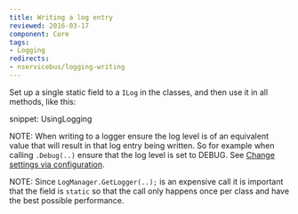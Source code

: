 ```yaml
---
title: Writing a log entry
reviewed: 2016-03-17
component: Core
tags:
- Logging
redirects:
- nservicebus/logging-writing
---
```


Set up a single static field to a `ILog` in the classes, and then use it in all methods, like this:

snippet: UsingLogging

NOTE: When writing to a logger ensure the log level is of an equivalent value that will result in that log entry being written. So for example when calling `.Debug(..)` ensure that the log level is set to DEBUG. See [Change settings via configuration](/nservicebus/logging/#changing-the-defaults).

NOTE: Since `LogManager.GetLogger(..);` is an expensive call it is important that the field is `static` so that the call only happens once per class and have the best possible performance.
